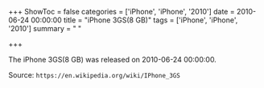 +++
ShowToc = false
categories = ['iPhone', 'iPhone', '2010']
date = 2010-06-24 00:00:00
title = "iPhone 3GS(8 GB)"
tags = ['iPhone', 'iPhone', '2010']
summary = " "

+++

The iPhone 3GS(8 GB) was released on 2010-06-24 00:00:00.

Source: `https://en.wikipedia.org/wiki/IPhone_3GS`


